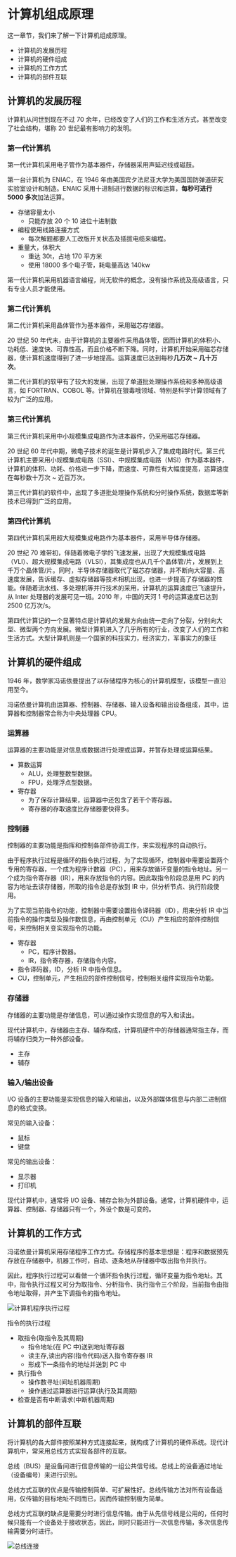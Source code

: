 # 计算机组成原理

这一章节，我们来了解一下计算机组成原理。

- 计算机的发展历程
- 计算机的硬件组成
- 计算机的工作方式
- 计算机的部件互联

## 计算机的发展历程

计算机从问世到现在不过 70 余年，已经改变了人们的工作和生活方式，甚至改变了社会结构，堪称 20 世纪最有影响力的发明。

### 第一代计算机

第一代计算机采用电子管作为基本器件，存储器采用声延迟线或磁鼓。

第一台计算机为 ENIAC，在 1946 年由美国宾夕法尼亚大学为美国国防弹道研究实验室设计和制造。ENAIC 采用十进制进行数据的标识和运算，**每秒可进行 5000 多次**加法运算。

- 存储容量太小
  - 只能存放 20 个 10 进位十进制数
- 编程使用线路连接方式
  - 每次解题都要人工改版开关状态及插拔电缆来编程。
- 重量大，体积大
  - 重达 30t，占地 170 平方米
  - 使用 18000 多个电子管，耗电量高达 140kw

第一代计算机采用机器语言编程，尚无软件的概念，没有操作系统及高级语言，只有专业人员才能使用。

### 第二代计算机

第二代计算机采用晶体管作为基本器件，采用磁芯存储器。

20 世纪 50 年代末，由于计算机的主要器件采用晶体管，因而计算机的体积小、功耗低、速度快、可靠性高，而且价格不断下降。同时，计算机开始采用磁芯存储器，使计算机速度得到了进一步地提高。运算速度已达到每秒**几万次 ~ 几十万次**。

第二代计算机的软甲有了较大的发展，出现了单道批处理操作系统和多种高级语言，如 FORTRAN、COBOL 等。计算机在狠毒哦领域、特别是科学计算领域有了较为广泛的应用。

### 第三代计算机

第三代计算机采用中小规模集成电路作为进本器件，仍采用磁芯存储器。

20 世纪 60 年代中期，微电子技术的诞生是计算机步入了集成电路时代。第三代计算机主要采用小规模集成电路（SSI）、中规模集成电路（MSI）作为基本器件，计算机的体积、功耗、价格进一步下降，而速度、可靠性有大幅度提高，运算速度在每秒数十万次 ~ 近百万次。

第三代计算机的软件中，出现了多道批处理操作系统和分时操作系统，数据库等新技术已得到广泛的应用。

### 第四代计算机

第四代计算机采用超大规模集成电路作为基本器件，采用半导体存储器。

20 世纪 70 难带初，伴随着微电子学的飞速发展，出现了大规模集成电路（VLI）、超大规模集成电路（VLSI），其集成度也从几千个晶体管/片，发展到上千万个晶体管/片。同时，半导体存储器取代了磁芯存储器，并不断向大容量、高速度发展，告诉缓存、虚拟存储器等技术相机出现，也进一步提高了存储器的性能。伴随着流水线、多处理机等并行技术的采用，计算机的运算速度已飞速提升，从 Inter 处理器的发展可见一斑。2010 年，中国的天河 1 号的运算速度已达到 2500 亿万次/s。

第四代计算记的一个显著特点是计算机的发展方向由统一走向了分裂，分别向大型、微型两个方向发展。微型计算机进入了几乎所有的行业，改变了人们的工作和生活方式。大型计算机则是一个国家的科技实力，经济实力，军事实力的象征

## 计算机的硬件组成

1946 年，数学家冯诺依曼提出了以存储程序为核心的计算机模型，该模型一直沿用至今。

冯诺依曼计算机由运算器、控制器、存储器、输入设备和输出设备组成，其中，运算器和控制器常合称为中央处理器 CPU。

### 运算器

运算器的主要功能是对信息或数据进行处理或运算，并暂存处理或运算结果。

- 算数运算
  - ALU，处理整数型数据。
  - FPU，处理浮点型数据。
- 寄存器
  - 为了保存计算结果，运算器中还包含了若干个寄存器。
  - 寄存器的存取速度比存储器要快得多。

### 控制器

控制器的主要功能是指挥和控制各部件协调工作，来实现程序的自动执行。

由于程序执行过程是循环的指令执行过程，为了实现循环，控制器中需要设置两个专用的寄存器，一个成为程序计数器（PC），用来存放循环变量的指令地址。另一个成为指令寄存器（IR），用来存放指令的内容。因此取指令阶段总是用 PC 的内容为地址去读存储器，所取的指令总是存放到 IR 中，供分析节点、执行阶段使用。

为了实现当前指令的功能，控制器中需要设置指令译码器（ID），用来分析 IR 中当前指令的操作类型及操作数信息，再由控制单元（CU）产生相应的部件控制信号，来控制相关变实现指令的功能。

- 寄存器
  - PC，程序计数器。
  - IR，指令寄存器，存储指令内容。
- 指令译码器，ID，分析 IR 中指令信息。
- CU，控制单元，产生相应的部件控制信号，控制相关组件实现指令功能。

### 存储器

存储器的主要功能是存储信息，可以通过操作实现信息的写入和读出。

现代计算机中，存储器由主存、辅存构成，计算机硬件中的存储器通常指主存，而将辅存归类为一种外部设备。

- 主存
- 辅存

### 输入/输出设备

I/O 设备的主要功能是实现信息的输入和输出，以及外部媒体信息与内部二进制信息的格式变换。

常见的输入设备：

- 鼠标
- 键盘

常见的输出设备：

- 显示器
- 打印机

现代计算机中，通常将 I/O 设备、辅存合称为外部设备。通常，计算机硬件中，运算器、控制器、存储器只有一个，外设个数是可变的。

## 计算机的工作方式

冯诺依曼计算机采用存储程序工作方式。存储程序的基本思想是：程序和数据预先存放在存储器中，机器工作时，自动、逐条地从存储器中取出指令并执行。

因此，程序执行过程可以看做一个循环指令执行过程，循环变量为指令地址。其中，指令执行过程又可分为取指令、分析指令、执行指令三个阶段，当前指令由指令地址取得，并产生下调指令的指令地址。

![计算机程序执行过程](base-computer-flow.png)

指令的执行过程

- 取指令(取指令及其周期)
  - 指令地址(在 PC 中)送到地址寄存器
  - 读主存,读出内容(指令代码)送入指令寄存器 IR
  - 形成下一条指令的地址并送到 PC 中
- 执行指令
  - 操作数寻址(间址机器周期)
  - 操作通过运算器进行运算(执行及其周期)
- 检查是否有中断请求(中断机器周期)

## 计算机的部件互联

将计算机的各大部件按照某种方式连接起来，就构成了计算机的硬件系统。现代计算机中，常采用总线方式实现各部件的互联。

总线（BUS）是设备间进行信息传输的一组公共信号线。总线上的设备通过地址（设备编号）来进行识别。

总线方式互联的优点是传输控制简单、可扩展性好。总线传输方法对所有设备适用，仅传输的目标地址不同而已，因而传输控制极为简单。

总线方式互联的缺点是需要分时进行信息传输。由于从先信号线是公用的，任何时候只能有一个设备处于接收状态，因此，同时只能进行一次信息传输，多次信息传输需要分时进行。

![总线连接](base-computer-line.png)
